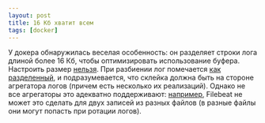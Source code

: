 ```yaml
---
layout: post
title: 16 Кб хватит всем
tags: [docker]
---
```

У докера обнаружилась веселая особенность: он разделяет строки лога длиной более 16 Кб, чтобы оптимизировать использование буфера. Настроить размер [нельзя](https://github.com/moby/moby/issues/34855). При разбиении лог помечается [как разделенный](https://stackoverflow.com/questions/61360759/logging-with-docker-and-kubernetes-logs-more-than-16k-split-up/61381089#61381089), и подразумевается, что склейка должна быть на стороне агрегатора логов (причем есть несколько их реализаций). Однако не все агрегаторы это адекватно поддерживают: [например](https://discuss.elastic.co/t/filebeat-cannot-merge-partial-events/274119), Filebeat не может это сделать для двух записей из разных файлов (в разные файлы они могут попасть при ротации логов).



